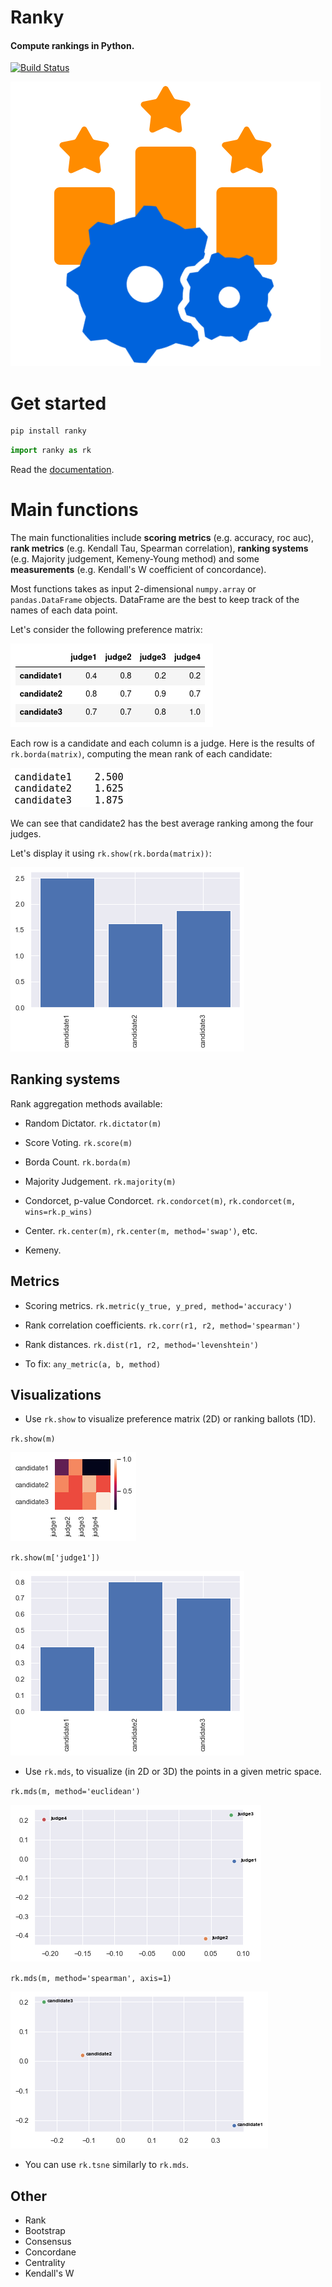 # Ranky

#### Compute rankings in Python.

[![Build Status](https://travis-ci.com/Didayolo/ranky.svg?token=sQRwdboThHyw4yYsxjxs&branch=master)](https://travis-ci.com/Didayolo/ranky)

![logo](logo.png)

# Get started

```bash
pip install ranky
```
```python
import ranky as rk
```

Read the [documentation](https://didayolo.github.io/ranky/).

# Main functions

The main functionalities include **scoring metrics** (e.g. accuracy, roc auc), **rank metrics** (e.g. Kendall Tau, Spearman correlation), **ranking systems** (e.g. Majority judgement, Kemeny-Young method) and some **measurements** (e.g. Kendall's W coefficient of concordance).

Most functions takes as input 2-dimensional `numpy.array` or `pandas.DataFrame` objects. DataFrame are the best to keep track of the names of each data point.

Let's consider the following preference matrix:

![matrix](img/preference_matrix.png)

Each row is a candidate and each column is a judge. Here is the results of `rk.borda(matrix)`, computing the mean rank of each candidate:

![borda](img/borda_example.png) 

We can see that candidate2 has the best average ranking among the four judges.

Let's display it using `rk.show(rk.borda(matrix))`:

![display](img/show_example.png)

## Ranking systems

Rank aggregation methods available:

* Random Dictator. `rk.dictator(m)`
* Score Voting. `rk.score(m)`
* Borda Count. `rk.borda(m)`
* Majority Judgement. `rk.majority(m)`
* Condorcet, p-value Condorcet. `rk.condorcet(m)`, `rk.condorcet(m, wins=rk.p_wins)`

* Center. `rk.center(m)`, `rk.center(m, method='swap')`, etc.
* Kemeny.

## Metrics

* Scoring metrics. `rk.metric(y_true, y_pred, method='accuracy')`

* Rank correlation coefficients. `rk.corr(r1, r2, method='spearman')`

* Rank distances. `rk.dist(r1, r2, method='levenshtein')`

* To fix: `any_metric(a, b, method)`


## Visualizations

* Use `rk.show` to visualize preference matrix (2D) or ranking ballots (1D).

`rk.show(m)`

![show example 1](img/show_example_1.png)

`rk.show(m['judge1'])`

![show example 2](img/show_example_2.png)

* Use `rk.mds`, to visualize (in 2D or 3D) the points in a given metric space.

`rk.mds(m, method='euclidean')`

![MDS example 1](img/mds_example_1.png)

`rk.mds(m, method='spearman', axis=1)`

![MSE example 2](img/mds_example_2.png)

* You can use `rk.tsne` similarly to `rk.mds`.



## Other

* Rank
* Bootstrap
* Consensus
* Concordane
* Centrality
* Kendall's W

